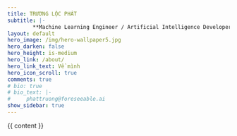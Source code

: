 ```yaml
---
title: TRƯƠNG LỘC PHÁT
subtitle: |-
        **Machine Learning Engineer / Artificial Intelligence Developer**
layout: default
hero_image: /img/hero-wallpaper5.jpg
hero_darken: false
hero_height: is-medium
hero_link: /about/
hero_link_text: Về mình
hero_icon_scroll: true
comments: true
# bio: true
# bio_text: |-
#     phattruong@foreseeable.ai
show_sidebar: true
---
```



{{ content }}
